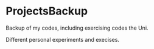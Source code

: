 # ProjectsBackup

Backup of my codes, including exercising codes the Uni.

Different personal experiments and execises.

